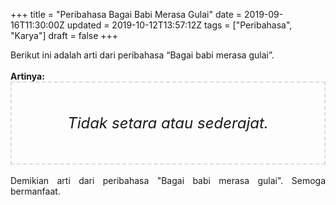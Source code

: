 +++
title = "Peribahasa Bagai Babi Merasa Gulai"
date = 2019-09-16T11:30:00Z
updated = 2019-10-12T13:57:12Z
tags = ["Peribahasa", "Karya"]
draft = false
+++

<div dir="ltr" style="text-align: left;" trbidi="on"><div style="text-align: justify;">Berikut ini adalah arti dari peribahasa “Bagai babi merasa gulai”.</div><br /><div style="text-align: justify;"><b>Artinya:</b></div><div style="border: 2px dashed #ddd; font-size: 24px; height: auto; margin: 0 auto; padding: 50px; text-align: center; width: auto;"><i>Tidak setara atau sederajat.</i></div><div style="text-align: justify;"><br /></div><div style="text-align: justify;">Demikian arti dari peribahasa "Bagai babi merasa gulai". Semoga bermanfaat.</div></div>
